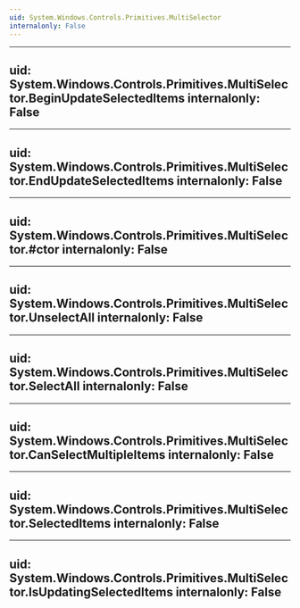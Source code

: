 ```yaml
---
uid: System.Windows.Controls.Primitives.MultiSelector
internalonly: False
---
```


---
uid: System.Windows.Controls.Primitives.MultiSelector.BeginUpdateSelectedItems
internalonly: False
---

---
uid: System.Windows.Controls.Primitives.MultiSelector.EndUpdateSelectedItems
internalonly: False
---

---
uid: System.Windows.Controls.Primitives.MultiSelector.#ctor
internalonly: False
---

---
uid: System.Windows.Controls.Primitives.MultiSelector.UnselectAll
internalonly: False
---

---
uid: System.Windows.Controls.Primitives.MultiSelector.SelectAll
internalonly: False
---

---
uid: System.Windows.Controls.Primitives.MultiSelector.CanSelectMultipleItems
internalonly: False
---

---
uid: System.Windows.Controls.Primitives.MultiSelector.SelectedItems
internalonly: False
---

---
uid: System.Windows.Controls.Primitives.MultiSelector.IsUpdatingSelectedItems
internalonly: False
---
